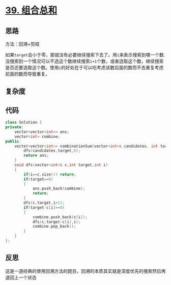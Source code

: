 # [39. 组合总和](https://leetcode-cn.com/problems/combination-sum/)

## 思路
方法：回溯+剪枝

如果`target`会小于零，那就没有必要继续搜索下去了。用`i`来表示搜索到哪一个数.没搜索到一个情况可以不选这个数继续搜索`i+1`个数，或者选取这个数，继续搜索是否还要选取这个数。使用`i`的好处在于可以吃考虑该数后面的数而不去重复考虑前面的数而导致重复。
## 复杂度


## 代码
```cpp
class Solution {
private:
    vector<vector<int>> ans;
    vector<int> combine;
public:
    vector<vector<int>> combinationSum(vector<int>& candidates, int target) {
        dfs(candidates,target,0);
        return ans;
    }
    void dfs(vector<int>& c,int target,int i)
    {
        if(i==c.size()) return;
        if(target==0)
        {
            ans.push_back(combine);
            return;
        }
        dfs(c,target,i+1);
        if(target-c[i]>=0)
        {
            combine.push_back(c[i]);
            dfs(c,target-c[i],i);
            combine.pop_back();
        }
    }
};
```

## 反思
这是一道经典的使用回溯方法的题目，回溯的本质其实就是深度优先的搜索然后再退回上一个状态